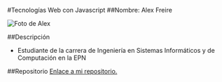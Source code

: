 #Tecnologías Web con Javascript
##Nombre: Alex Freire

![Foto de Alex](https://educacionvirtual.epn.edu.ec/pluginfile.php/52219/user/icon/bcu/f1?rev=285632 "Alex")

##Descripción
  * Estudiante de la carrera de Ingeniería en Sistemas Informáticos y de Computación en la EPN

##Repositorio
[Enlace a mi repositorio.](https://github.com/afre/TecnologiasWebJavascript)

